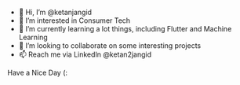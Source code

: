 - 👋 Hi, I’m @ketanjangid
- 👀 I’m interested in Consumer Tech
- 🌱 I’m currently learning a lot things, including Flutter and Machine Learning
- 💞️ I’m looking to collaborate on some interesting projects
- 📫 Reach me via LinkedIn @ketan2jangid

Have a Nice Day (:

<!---
ketanjangid/ketanjangid is a ✨ special ✨ repository because its `README.md` (this file) appears on your GitHub profile.
You can click the Preview link to take a look at your changes.
--->
